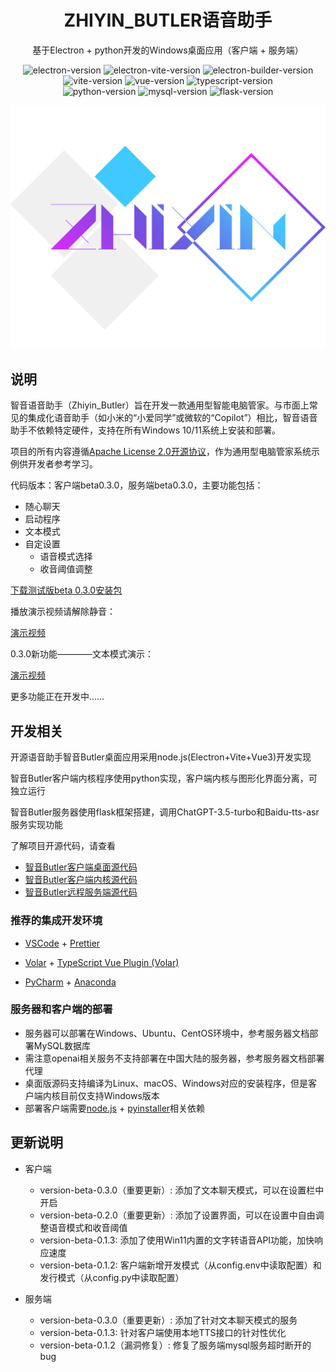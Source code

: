 <h1 align="center">ZHIYIN_BUTLER语音助手</h1>

<p align="center">基于Electron + python开发的Windows桌面应用（客户端 + 服务端）</p>

<p align="center">
<img src="https://img.shields.io/badge/electron-28.2.0-blue" alt="electron-version">
<img src="https://img.shields.io/badge/electron vite-2.0.0-blue" alt="electron-vite-version" />
<img src="https://img.shields.io/badge/electron builder-24.9.1-blue" alt="electron-builder-version" />
<img src="https://img.shields.io/badge/vite-5.0.12-blue" alt="vite-version" />
<img src="https://img.shields.io/badge/vue-3.4.15-blue" alt="vue-version" />
<img src="https://img.shields.io/badge/typescript-5.3.3-blue" alt="typescript-version" />
<br/>
<img src="https://img.shields.io/badge/python-3.12.3-green" alt="python-version" />
<img src="https://img.shields.io/badge/mysql-8.3.0-green" alt="mysql-version" />
<img src="https://img.shields.io/badge/flask-3.0.2-green" alt="flask-version" />
</p>

<img src="logo.png">

## 说明

智音语音助手（Zhiyin_Butler）旨在开发一款通用型智能电脑管家。与市面上常见的集成化语音助手（如小米的“小爱同学”或微软的“Copilot”）相比，智音语音助手不依赖特定硬件，支持在所有Windows 10/11系统上安装和部署。

项目的所有内容遵循[Apache License 2.0开源协议](https://github.com/JKerbin/Zhiyin-Butler-Opensource/blob/main/LICENSE)，作为通用型电脑管家系统示例供开发者参考学习。

代码版本：客户端beta0.3.0，服务端beta0.3.0，主要功能包括：

- 随心聊天
- 启动程序
- 文本模式
- 自定设置
  - 语音模式选择
  - 收音阈值调整
 
[下载测试版beta 0.3.0安装包](https://github.com/JKerbin/Zhiyin-Butler-Opensource/releases/tag/%E5%AE%89%E8%A3%85%E5%8C%85)

播放演示视频请解除静音：

[演示视频](https://github.com/JKerbin/Zhiyin-Butler-Opensource/assets/81380030/84931fa2-0194-4da9-b404-610caf5eac15)

0.3.0新功能————文本模式演示：

[演示视频](https://github.com/user-attachments/assets/7260faf7-2c92-42f1-b710-7d0ac05493de)

更多功能正在开发中……

## 开发相关

开源语音助手智音Butler桌面应用采用node.js(Electron+Vite+Vue3)开发实现

智音Butler客户端内核程序使用python实现，客户端内核与图形化界面分离，可独立运行

智音Butler服务器使用flask框架搭建，调用ChatGPT-3.5-turbo和Baidu-tts-asr服务实现功能

了解项目开源代码，请查看
- [智音Butler客户端桌面源代码](https://github.com/JKerbin/Zhiyin-Butler-Opensource/tree/main/Zhiyin-Desktop)
- [智音Butler客户端内核源代码](https://github.com/JKerbin/Zhiyin-Butler-Opensource/tree/main/Zhiyin-Client)
- [智音Butler远程服务端源代码](https://github.com/JKerbin/Zhiyin-Butler-Opensource/tree/main/Zhiyin-Server)

### 推荐的集成开发环境

- [VSCode](https://code.visualstudio.com/) + [Prettier](https://marketplace.visualstudio.com/items?itemName=esbenp.prettier-vscode)
- [Volar](https://marketplace.visualstudio.com/items?itemName=Vue.volar) + [TypeScript Vue Plugin (Volar)](https://marketplace.visualstudio.com/items?itemName=Vue.vscode-typescript-vue-plugin)

- [PyCharm](https://www.jetbrains.com/pycharm/download/?section=windows) + [Anaconda](https://www.anaconda.com/download/)

### 服务器和客户端的部署

- 服务器可以部署在Windows、Ubuntu、CentOS环境中，参考服务器文档部署MySQL数据库
- 需注意openai相关服务不支持部署在中国大陆的服务器，参考服务器文档部署代理
- 桌面版源码支持编译为Linux、macOS、Windows对应的安装程序，但是客户端内核目前仅支持Windows版本
- 部署客户端需要[node.js](https://nodejs.org/en) + [pyinstaller](https://pyinstaller.org/en/stable/)相关依赖

## 更新说明

- 客户端
  - version-beta-0.3.0（重要更新）: 添加了文本聊天模式，可以在设置栏中开启
  - version-beta-0.2.0（重要更新）: 添加了设置界面，可以在设置中自由调整语音模式和收音阈值
  - version-beta-0.1.3: 添加了使用Win11内置的文字转语音API功能，加快响应速度
  - version-beta-0.1.2: 客户端新增开发模式（从config.env中读取配置）和发行模式（从config.py中读取配置）

- 服务端
  - version-beta-0.3.0（重要更新）: 添加了针对文本聊天模式的服务
  - version-beta-0.1.3: 针对客户端使用本地TTS接口的针对性优化
  - version-beta-0.1.2（漏洞修复）: 修复了服务端mysql服务超时断开的bug

